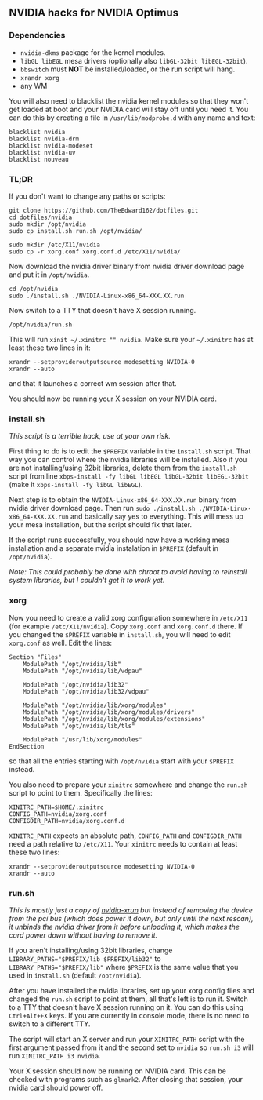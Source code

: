 ## NVIDIA hacks for NVIDIA Optimus

### Dependencies
* `nvidia-dkms` package for the kernel modules.
* `libGL libEGL` mesa drivers (optionally also `libGL-32bit libEGL-32bit`).
* `bbswitch` must **NOT** be installed/loaded, or the run script will hang.
* `xrandr xorg`
* any WM

You will also need to blacklist the nvidia kernel modules so that they won't get loaded at boot and your NVIDIA card will stay off until you need it. You can do this by creating a file in `/usr/lib/modprobe.d` with any name and text:
```
blacklist nvidia
blacklist nvidia-drm
blacklist nvidia-modeset
blacklist nvidia-uv
blacklist nouveau
```

### TL;DR
If you don't want to change any paths or scripts:
```
git clone https://github.com/TheEdward162/dotfiles.git
cd dotfiles/nvidia
sudo mkdir /opt/nvidia
sudo cp install.sh run.sh /opt/nvidia/

sudo mkdir /etc/X11/nvidia
sudo cp -r xorg.conf xorg.conf.d /etc/X11/nvidia/
```
Now download the nvidia driver binary from nvidia driver download page and put it in `/opt/nvidia`.
```
cd /opt/nvidia
sudo ./install.sh ./NVIDIA-Linux-x86_64-XXX.XX.run
```
Now switch to a TTY that doesn't have X session running.
```
/opt/nvidia/run.sh
```
This will run `xinit ~/.xinitrc "" nvidia`. Make sure your `~/.xinitrc` has at least these two lines in it:
```
xrandr --setprovideroutputsource modesetting NVIDIA-0
xrandr --auto
```
and that it launches a correct wm session after that.

You should now be running your X session on your NVIDIA card.

### install.sh
*This script is a terrible hack, use at your own risk.*

First thing to do is to edit the `$PREFIX` variable in the `install.sh` script. That way you can control where the nvidia libraries will be installed. Also if you are not installing/using 32bit libraries, delete them from the `install.sh` script from line `xbps-install -fy libGL libEGL libGL-32bit libEGL-32bit` (make it `xbps-install -fy libGL libEGL`).

Next step is to obtain the `NVIDIA-Linux-x86_64-XXX.XX.run` binary from nvidia driver download page. Then run `sudo ./install.sh ./NVIDIA-Linux-x86_64-XXX.XX.run` and basically say yes to everything. This will mess up your mesa installation, but the script should fix that later.

If the script runs successfully, you should now have a working mesa installation and a separate nvidia instalation in `$PREFIX` (default in `/opt/nvidia`).

*Note: This could probably be done with chroot to avoid having to reinstall system libraries, but I couldn't get it to work yet.*

### xorg
Now you need to create a valid xorg configuration somewhere in `/etc/X11` (for example `/etc/X11/nvidia`). Copy `xorg.conf` and `xorg.conf.d` there. If you changed the `$PREFIX` variable in `install.sh`, you will need to edit `xorg.conf` as well. Edit the lines:
```
Section "Files"
	ModulePath "/opt/nvidia/lib"
	ModulePath "/opt/nvidia/lib/vdpau"
  
	ModulePath "/opt/nvidia/lib32"
	ModulePath "/opt/nvidia/lib32/vdpau"
  
	ModulePath "/opt/nvidia/lib/xorg/modules"
	ModulePath "/opt/nvidia/lib/xorg/modules/drivers"
	ModulePath "/opt/nvidia/lib/xorg/modules/extensions"
	ModulePath "/opt/nvidia/lib/tls"

	ModulePath "/usr/lib/xorg/modules"
EndSection
```
so that all the entries starting with `/opt/nvidia` start with your `$PREFIX` instead.

You also need to prepare your `xinitrc` somewhere and change the `run.sh` script to point to them. Specifically the lines:
```
XINITRC_PATH=$HOME/.xinitrc
CONFIG_PATH=nvidia/xorg.conf
CONFIGDIR_PATH=nvidia/xorg.conf.d
```
`XINITRC_PATH` expects an absolute path, `CONFIG_PATH` and `CONFIGDIR_PATH` need a path relative to `/etc/X11`.
Your `xinitrc` needs to contain at least these two lines:
```
xrandr --setprovideroutputsource modesetting NVIDIA-0
xrandr --auto
```

### run.sh
*This is mostly just a copy of [nvidia-xrun](https://github.com/Witko/nvidia-xrun) but instead of removing the device from the pci bus (which does power it down, but only until the next rescan), it unbinds the nvidia driver from it before unloading it, which makes the card power down without having to remove it.*

If you aren't installing/using 32bit libraries, change `LIBRARY_PATHS="$PREFIX/lib $PREFIX/lib32"` to `LIBRARY_PATHS="$PREFIX/lib"` where `$PREFIX` is the same value that you used in `install.sh` (default `/opt/nvidia`).

After you have installed the nvidia libraries, set up your xorg config files and changed the `run.sh` script to point at them, all that's left is to run it. Switch to a TTY that doesn't have X session running on it. You can do this using `Ctrl+Alt+FX` keys. If you are currently in console mode, there is no need to switch to a different TTY.

The script will start an X server and run your `XINITRC_PATH` script with the first argument passed from it and the second set to `nvidia` so `run.sh i3` will run `XINITRC_PATH i3 nvidia`.

Your X session should now be running on NVIDIA card. This can be checked with programs such as `glmark2`. After closing that session, your nvidia card should power off.
